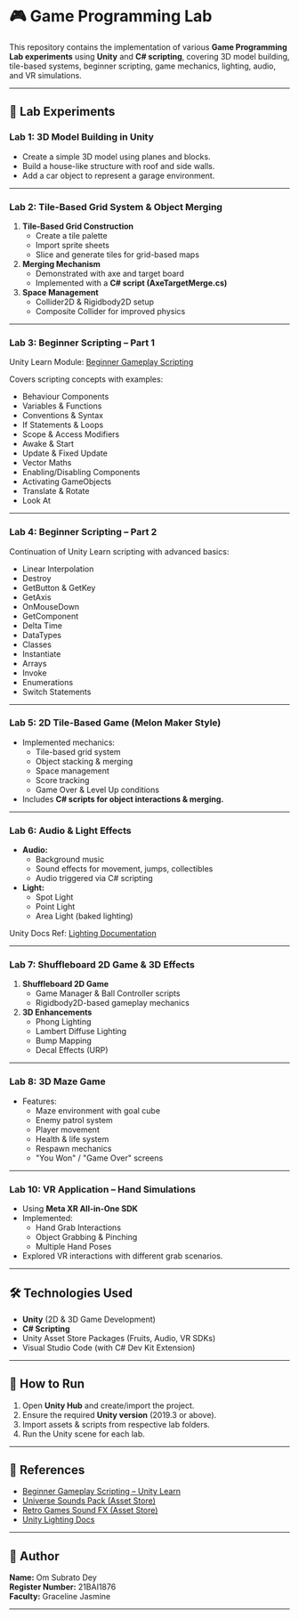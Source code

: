 # 🎮 Game Programming Lab
This repository contains the implementation of various **Game Programming Lab experiments** using **Unity** and **C# scripting**, covering 3D model building, tile-based systems, beginner scripting, game mechanics, lighting, audio, and VR simulations.  

---

## 📂 Lab Experiments

### **Lab 1: 3D Model Building in Unity**
- Create a simple 3D model using planes and blocks.
- Build a house-like structure with roof and side walls.
- Add a car object to represent a garage environment.

---

### **Lab 2: Tile-Based Grid System & Object Merging**
1. **Tile-Based Grid Construction**
   - Create a tile palette
   - Import sprite sheets
   - Slice and generate tiles for grid-based maps  
2. **Merging Mechanism**
   - Demonstrated with axe and target board
   - Implemented with a **C# script (AxeTargetMerge.cs)**
3. **Space Management**
   - Collider2D & Rigidbody2D setup
   - Composite Collider for improved physics  

---

### **Lab 3: Beginner Scripting – Part 1**
Unity Learn Module: [Beginner Gameplay Scripting](https://learn.unity.com/project/beginner-gameplay-scripting?uv=2019.3)  

Covers scripting concepts with examples:
- Behaviour Components
- Variables & Functions
- Conventions & Syntax
- If Statements & Loops
- Scope & Access Modifiers
- Awake & Start
- Update & Fixed Update
- Vector Maths
- Enabling/Disabling Components
- Activating GameObjects
- Translate & Rotate
- Look At

---

### **Lab 4: Beginner Scripting – Part 2**
Continuation of Unity Learn scripting with advanced basics:
- Linear Interpolation
- Destroy
- GetButton & GetKey
- GetAxis
- OnMouseDown
- GetComponent
- Delta Time
- DataTypes
- Classes
- Instantiate
- Arrays
- Invoke
- Enumerations
- Switch Statements

---

### **Lab 5: 2D Tile-Based Game (Melon Maker Style)**
- Implemented mechanics:
  - Tile-based grid system
  - Object stacking & merging
  - Space management
  - Score tracking
  - Game Over & Level Up conditions
- Includes **C# scripts for object interactions & merging.**

---

### **Lab 6: Audio & Light Effects**
- **Audio:**
  - Background music
  - Sound effects for movement, jumps, collectibles
  - Audio triggered via C# scripting
- **Light:**
  - Spot Light
  - Point Light
  - Area Light (baked lighting)

Unity Docs Ref: [Lighting Documentation](https://docs.unity3d.com/560/Documentation/Manual/Lighting.html)

---

### **Lab 7: Shuffleboard 2D Game & 3D Effects**
1. **Shuffleboard 2D Game**
   - Game Manager & Ball Controller scripts
   - Rigidbody2D-based gameplay mechanics
2. **3D Enhancements**
   - Phong Lighting
   - Lambert Diffuse Lighting
   - Bump Mapping
   - Decal Effects (URP)

---

### **Lab 8: 3D Maze Game**
- Features:
  - Maze environment with goal cube
  - Enemy patrol system
  - Player movement
  - Health & life system
  - Respawn mechanics
  - "You Won" / "Game Over" screens

---

### **Lab 10: VR Application – Hand Simulations**
- Using **Meta XR All-in-One SDK**
- Implemented:
  - Hand Grab Interactions
  - Object Grabbing & Pinching
  - Multiple Hand Poses
- Explored VR interactions with different grab scenarios.

---

## 🛠️ Technologies Used
- **Unity** (2D & 3D Game Development)
- **C# Scripting**
- Unity Asset Store Packages (Fruits, Audio, VR SDKs)
- Visual Studio Code (with C# Dev Kit Extension)

---

## 🚀 How to Run
1. Open **Unity Hub** and create/import the project.  
2. Ensure the required **Unity version** (2019.3 or above).  
3. Import assets & scripts from respective lab folders.  
4. Run the Unity scene for each lab.  

---

## 📎 References
- [Beginner Gameplay Scripting – Unity Learn](https://learn.unity.com/project/beginner-gameplay-scripting?uv=2019.3)  
- [Universe Sounds Pack (Asset Store)](https://assetstore.unity.com/packages/audio/ambient/sci-fi/universe-sounds-free-pack-118865)  
- [Retro Games Sound FX (Asset Store)](https://assetstore.unity.com/packages/audio/sound-fx/retro-games-sound-fx-27280)  
- [Unity Lighting Docs](https://docs.unity3d.com/560/Documentation/Manual/Lighting.html)  

---

## 👤 Author
**Name:** Om Subrato Dey  
**Register Number:** 21BAI1876  
**Faculty:** Graceline Jasmine  

---
